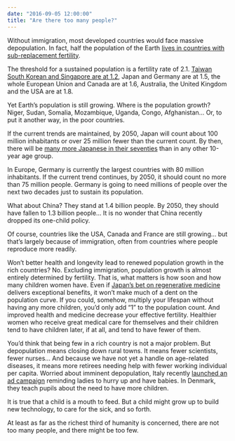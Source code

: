 ```yaml
---
date: "2016-09-05 12:00:00"
title: "Are there too many people?"
---
```




Without immigration, most developed countries would face massive depopulation. In fact, half the population of the Earth [lives in countries with sub-replacement fertility](https://en.wikipedia.org/wiki/Sub-replacement_fertility). 

The threshold for a sustained population is a fertility rate of 2.1. [Taiwan South Korean and Singapore are at 1.2](https://en.wikipedia.org/wiki/List_of_sovereign_states_and_dependent_territories_by_fertility_rate), Japan and Germany are at 1.5, the whole European Union and Canada are at 1.6, Australia, the United Kingdom and the USA are at 1.8. 

Yet Earth&rsquo;s population is still growing. Where is the population growth? Niger, Sudan, Somalia, Mozambique, Uganda, Congo, Afghanistan&hellip; Or, to put it another way, in the poor countries.

If the current trends are maintained, by 2050, Japan will count about 100 million inhabitants or over 25 million fewer than the current count. By then, there will be [many more Japanese in their seventies](https://populationpyramid.net/japan/2050/) than in any other 10-year age group.

In Europe, Germany is currently the largest countries with 80 million inhabitants. If the current trend continues, by 2050, it should count no more than 75 million people. Germany is going to need millions of people over the next two decades just to sustain its population.

What about China? They stand at 1.4 billion people. By 2050, they should have fallen to 1.3 billion people&hellip; It is no wonder that China recently dropped its one-child policy.

Of course, countries like the USA, Canada and France are still growing&hellip; but that&rsquo;s largely because of immigration, often from countries where people reproduce more readily.

Won&rsquo;t better health and longevity lead to renewed population growth in the rich countries? No. Excluding immigration, population growth is almost entirely determined by fertility. That is, what matters is how soon and how many children women have. Even if [Japan&rsquo;s bet on regenerative medicine](http://marginalrevolution.com/marginalrevolution/2015/09/japan-liberalizes-regenerative-medicine.html) delivers exceptional benefits, it won&rsquo;t make much of a dent on the population curve. If you could, somehow, multiply your lifespan without having any more children, you&rsquo;d only add &ldquo;1&rdquo; to the population count. And improved health and medicine decrease your effective fertility. Healthier women who receive great medical care for themselves and their children tend to have children later, if at all, and tend to have fewer of them.

You&rsquo;d think that being few in a rich country is not a major problem. But depopulation means closing down rural towns. It means fewer scientists, fewer nurses&hellip; And because we have not yet a handle on age-related diseases, it means more retirees needing help with fewer working individual per capita. Worried about imminent depopulation, Italy recently [launched an ad campaign](https://www.washingtonpost.com/news/worldviews/wp/2016/09/05/a-government-campaign-urged-italians-to-have-more-babies-immediately-it-didnt-go-well/) reminding ladies to hurry up and have babies. In Denmark, they teach pupils about the need to have more children.

It is true that a child is a mouth to feed. But a child might grow up to build new technology, to care for the sick, and so forth.

At least as far as the richest third of humanity is concerned, there are not too many people, and there might be too few. 

